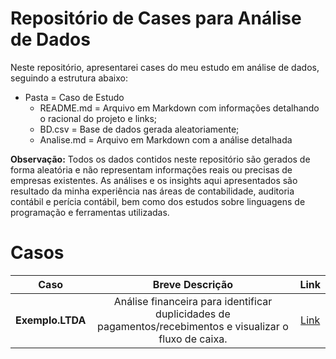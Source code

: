 # Repositório de Cases para Análise de Dados
Neste repositório, apresentarei cases do meu estudo em análise de dados, seguindo a estrutura abaixo:

- Pasta = Caso de Estudo
  - README.md = Arquivo em Markdown com informações detalhando o racional do projeto e links;
  - BD.csv = Base de dados gerada aleatoriamente;
  - Analise.md = Arquivo em Markdown com a análise detalhada

**Observação:** Todos os dados contidos neste repositório são gerados de forma aleatória e não representam informações reais ou precisas de empresas existentes. As análises e os insights aqui apresentados são resultado da minha experiência nas áreas de contabilidade, auditoria contábil e perícia contábil, bem como dos estudos sobre linguagens de programação e ferramentas utilizadas.

# Casos

|     **Caso**     |                                            **Breve Descrição**                                             |                                       **Link**                                       |
|:----------------:|:----------------------------------------------------------------------------------------------------------:|:------------------------------------------------------------------------------------:|
| **Exemplo.LTDA** | Análise financeira para identificar duplicidades de pagamentos/recebimentos e visualizar o fluxo de caixa. | [Link](https://github.com/PauloHenkeM/cases-analise-de-dados/tree/main/Exemplo.LTDA) |

